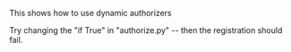 This shows how to use dynamic authorizers

Try changing the "if True" in "authorize.py" -- then the registration
should fail.